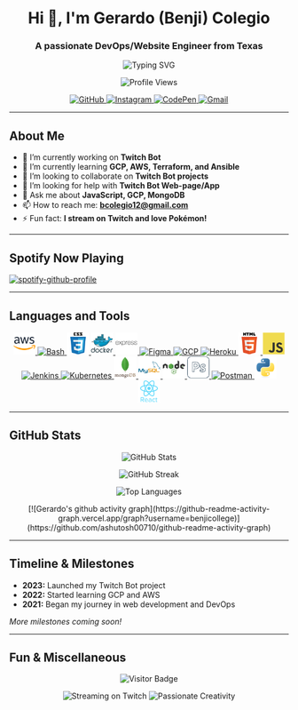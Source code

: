 <h1 align="center">Hi 👋, I'm Gerardo (Benji) Colegio</h1>
<h3 align="center">A passionate DevOps/Website Engineer from Texas</h3>

<!-- Dynamic Typing Animation -->
<p align="center">
  <img src="https://readme-typing-svg.herokuapp.com?lines=Welcome+to+my+GitHub+profile!;I+love+coding+and+streaming+on+Twitch;Let's+build+something+awesome!&center=true&size=18" alt="Typing SVG" />
</p>

<!-- Profile Views Badge -->
<p align="center">
  <img src="https://komarev.com/ghpvc/?username=benjicollege&label=Profile%20views&color=f55019&style=flat" alt="Profile Views" />
</p>

<!-- Social Links -->
<p align="center">
  <a href="https://github.com/benjicollege" target="_blank">
    <img src="https://img.shields.io/badge/GitHub-100000?style=for-the-badge&logo=github&logoColor=white" alt="GitHub" />
  </a>
  <a href="https://instagram.com/benji.college" target="_blank">
    <img src="https://img.shields.io/badge/Instagram-E4405F?style=for-the-badge&logo=instagram&logoColor=white" alt="Instagram" />
  </a>
  <a href="https://codepen.io/benjicollege" target="_blank">
    <img src="https://img.shields.io/badge/CodePen-000000?style=for-the-badge&logo=codepen&logoColor=white" alt="CodePen" />
  </a>
  <a href="mailto:bcolegio12@gmail.com" target="_blank">
    <img src="https://img.shields.io/badge/Gmail-D14836?style=for-the-badge&logo=gmail&logoColor=white" alt="Gmail" />
  </a>
</p>

---

## About Me

- 🔭 I’m currently working on **Twitch Bot**
- 🌱 I’m currently learning **GCP, AWS, Terraform, and Ansible**
- 👯 I’m looking to collaborate on **Twitch Bot projects**
- 🤝 I’m looking for help with **Twitch Bot Web-page/App**
- 💬 Ask me about **JavaScript, GCP, MongoDB**
- 📫 How to reach me: **[bcolegio12@gmail.com](mailto:bcolegio12@gmail.com)**
- ⚡ Fun fact: **I stream on Twitch and love Pokémon!**

---

## Spotify Now Playing

[![spotify-github-profile](https://spotify-github-profile.kittinanx.com/api/view?uid=1298519298&cover_image=true&theme=default&show_offline=false&background_color=121212&interchange=false)](https://github.com/kittinan/spotify-github-profile)

---

## Languages and Tools

<p align="center">
  <a href="https://aws.amazon.com" target="_blank">
    <img src="https://raw.githubusercontent.com/devicons/devicon/master/icons/amazonwebservices/amazonwebservices-original-wordmark.svg" alt="AWS" width="40" height="40"/>
  </a>
  <a href="https://www.gnu.org/software/bash/" target="_blank">
    <img src="https://www.vectorlogo.zone/logos/gnu_bash/gnu_bash-icon.svg" alt="Bash" width="40" height="40"/>
  </a>
  <a href="https://www.w3schools.com/css/" target="_blank">
    <img src="https://raw.githubusercontent.com/devicons/devicon/master/icons/css3/css3-original-wordmark.svg" alt="CSS3" width="40" height="40"/>
  </a>
  <a href="https://www.docker.com/" target="_blank">
    <img src="https://raw.githubusercontent.com/devicons/devicon/master/icons/docker/docker-original-wordmark.svg" alt="Docker" width="40" height="40"/>
  </a>
  <a href="https://expressjs.com" target="_blank">
    <img src="https://raw.githubusercontent.com/devicons/devicon/master/icons/express/express-original-wordmark.svg" alt="Express" width="40" height="40"/>
  </a>
  <a href="https://www.figma.com/" target="_blank">
    <img src="https://www.vectorlogo.zone/logos/figma/figma-icon.svg" alt="Figma" width="40" height="40"/>
  </a>
  <a href="https://cloud.google.com" target="_blank">
    <img src="https://www.vectorlogo.zone/logos/google_cloud/google_cloud-icon.svg" alt="GCP" width="40" height="40"/>
  </a>
  <a href="https://heroku.com" target="_blank">
    <img src="https://www.vectorlogo.zone/logos/heroku/heroku-icon.svg" alt="Heroku" width="40" height="40"/>
  </a>
  <a href="https://www.w3.org/html/" target="_blank">
    <img src="https://raw.githubusercontent.com/devicons/devicon/master/icons/html5/html5-original-wordmark.svg" alt="HTML5" width="40" height="40"/>
  </a>
  <a href="https://developer.mozilla.org/en-US/docs/Web/JavaScript" target="_blank">
    <img src="https://raw.githubusercontent.com/devicons/devicon/master/icons/javascript/javascript-original.svg" alt="JavaScript" width="40" height="40"/>
  </a>
  <a href="https://www.jenkins.io" target="_blank">
    <img src="https://www.vectorlogo.zone/logos/jenkins/jenkins-icon.svg" alt="Jenkins" width="40" height="40"/>
  </a>
  <a href="https://kubernetes.io" target="_blank">
    <img src="https://www.vectorlogo.zone/logos/kubernetes/kubernetes-icon.svg" alt="Kubernetes" width="40" height="40"/>
  </a>
  <a href="https://www.mongodb.com/" target="_blank">
    <img src="https://raw.githubusercontent.com/devicons/devicon/master/icons/mongodb/mongodb-original-wordmark.svg" alt="MongoDB" width="40" height="40"/>
  </a>
  <a href="https://www.mysql.com/" target="_blank">
    <img src="https://raw.githubusercontent.com/devicons/devicon/master/icons/mysql/mysql-original-wordmark.svg" alt="MySQL" width="40" height="40"/>
  </a>
  <a href="https://nodejs.org" target="_blank">
    <img src="https://raw.githubusercontent.com/devicons/devicon/master/icons/nodejs/nodejs-original-wordmark.svg" alt="Node.js" width="40" height="40"/>
  </a>
  <a href="https://www.photoshop.com/en" target="_blank">
    <img src="https://raw.githubusercontent.com/devicons/devicon/master/icons/photoshop/photoshop-line.svg" alt="Photoshop" width="40" height="40"/>
  </a>
  <a href="https://postman.com" target="_blank">
    <img src="https://www.vectorlogo.zone/logos/getpostman/getpostman-icon.svg" alt="Postman" width="40" height="40"/>
  </a>
  <a href="https://www.python.org" target="_blank">
    <img src="https://raw.githubusercontent.com/devicons/devicon/master/icons/python/python-original.svg" alt="Python" width="40" height="40"/>
  </a>
  <a href="https://reactjs.org/" target="_blank">
    <img src="https://raw.githubusercontent.com/devicons/devicon/master/icons/react/react-original-wordmark.svg" alt="React" width="40" height="40"/>
  </a>
</p>

---

## GitHub Stats

<p align="center">
  <!-- GitHub Stats Card -->
  <img src="https://github-readme-stats.vercel.app/api?username=benjicollege&show_icons=true&theme=default" alt="GitHub Stats" />
</p>

<p align="center">
  <!-- GitHub Streak Card -->
  <img src="https://github-readme-streak-stats.herokuapp.com/?user=benjicollege&theme=default" alt="GitHub Streak" />
</p>

<p align="center">
  <!-- Top Languages Card -->
  <img src="https://github-readme-stats.vercel.app/api/top-langs/?username=benjicollege&layout=compact&theme=default" alt="Top Languages" />
</p>

<p align="center">
  <!-- Updated Activity Graph with your username -->
  [![Gerardo's github activity graph](https://github-readme-activity-graph.vercel.app/graph?username=benjicollege)](https://github.com/ashutosh00710/github-readme-activity-graph)
</p>

---

## Timeline & Milestones

- **2023:** Launched my Twitch Bot project
- **2022:** Started learning GCP and AWS
- **2021:** Began my journey in web development and DevOps

*More milestones coming soon!*

---

## Fun & Miscellaneous

<p align="center">
  <!-- Visitor Counter -->
  <img src="https://visitor-badge.laobi.icu/badge?page_id=benjicollege" alt="Visitor Badge" />
</p>

<p align="center">
  <!-- Custom Badges -->
  <img src="https://img.shields.io/badge/Streaming-Twitch-purple?style=flat&logo=twitch" alt="Streaming on Twitch" />
  <img src="https://img.shields.io/badge/Passionate-Creativity-brightgreen?style=flat" alt="Passionate Creativity" />
</p>

